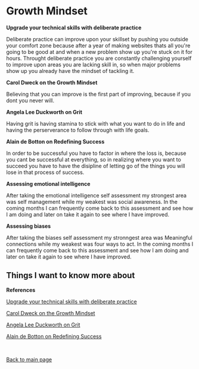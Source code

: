 # Growth Mindset

**Upgrade your technical skills with deliberate practice**

Deliberate practice can improve upon your skillset by pushing you outside your comfort zone because after a year of making websites thats all you're going to be good at and when a new problem show up you're stuck on it for hours. Throught deliberate practice you are constantly challenging yourself to improve upon areas you are lacking skill in, so when major problems show up you already have the mindset of tackling it.

**Carol Dweck on the Growth Mindset**

Believing that you can improve is the first part of improving, because if you dont you never will.

**Angela Lee Duckworth on Grit**

Having grit is having stamina to stick with what you want to do in life and having the perserverance to follow through with life goals.

**Alain de Botton on Redefining Success**

In order to be successful you have to factor in where the loss is, because you cant be successful at everything, so in realizing where you want to succeed you have to have the disipline of letting go of the things you will lose in that process of success.

**Assessing emotional intelligence**

After taking the emotional intelligence self assessment my strongest area was self management while my weakest was social awareness. In the coming months I can frequently come back to this assessment and see how I am doing and later on take it again to see where I have improved.

**Assessing biases**

After taking the biases self assessment my stronngest area was Meaningful connections while my weakest was four ways to act. In the coming months I can frequently come back to this assessment and see how I am doing and later on take it again to see where I have improved.


## Things I want to know more about


**References**

[Upgrade your technical skills with deliberate practice](https://web.archive.org/web/20160616225417/http://www.happybearsoftware.com/upgrade-your-technical-skills-with-deliberate-practice)

[Carol Dweck on the Growth Mindset](https://www.ted.com/talks/carol_dweck_the_power_of_believing_that_you_can_improve?language=en)

[Angela Lee Duckworth on Grit](https://www.ted.com/talks/angela_lee_duckworth_grit_the_power_of_passion_and_perseverance)

[Alain de Botton on Redefining Success](https://www.ted.com/talks/alain_de_botton_a_kinder_gentler_philosophy_of_success)

<br>

[Back to main page](https://vadengrey.github.io/reading-notes/)
